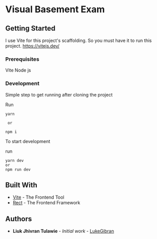 # Visual Basement Exam

## Getting Started
I use Vite for this project's scaffolding. So you must have it to run this project. 
https://vitejs.dev/

### Prerequisites
Vite
Node js

### Development

Simple step to get running after cloning the project

Run

```
yarn 

 or 

npm i
```

To start development

run
```
yarn dev
or
npm run dev
```
## Built With

* [Vite](https://vitejs.dev/) - The Frontend Tool
* [Rect]() - The Frontend Framework


## Authors

* **Liuk Jhivran Tulawie** - *Initial work* - [LukeGibran](https://github.com/lukegibran)
